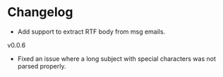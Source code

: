 # Changelog
* Add support to extract RTF body from msg emails.

v0.0.6
* Fixed an issue where a long subject with special characters was not parsed properly.
